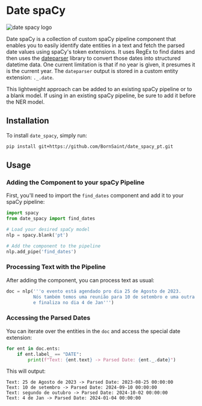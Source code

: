 # Date spaCy

![date spacy logo](https://github.com/wjbmattingly/date-spacy/blob/main/images/date-spacy-logo.png?raw=true)

Date spaCy is a collection of custom spaCy pipeline component that enables you to easily identify date entities in a text and fetch the parsed date values using spaCy's token extensions. It uses RegEx to find dates and then uses the [dateparser](https://dateparser.readthedocs.io/en/latest/) library to convert those dates into structured datetime data. One current limitation is that if no year is given, it presumes it is the current year. The `dateparser` output is stored in a custom entity extension: `._.date`.

This lightweight approach can be added to an existing spaCy pipeline or to a blank model. If using in an existing spaCy pipeline, be sure to add it before the NER model.

## Installation

To install `date_spacy`, simply run:

```bash
pip install git+https://github.com/BornSaint/date_spacy_pt.git
```

## Usage

### Adding the Component to your spaCy Pipeline

First, you'll need to import the `find_dates` component and add it to your spaCy pipeline:

```python
import spacy
from date_spacy import find_dates

# Load your desired spaCy model
nlp = spacy.blank('pt')

# Add the component to the pipeline
nlp.add_pipe('find_dates')
```

### Processing Text with the Pipeline

After adding the component, you can process text as usual:

```python
doc = nlp('''o evento está agendado pro dia 25 de Agosto de 2023.
          Nós também temos uma reunião para 10 de setembro e uma outra no décimo segundo de outubro 
          e finaliza no dia 4 de Jan''')
```

### Accessing the Parsed Dates

You can iterate over the entities in the `doc` and access the special date extension:

```python
for ent in doc.ents:
    if ent.label_ == "DATE":
        print(f"Text: {ent.text} -> Parsed Date: {ent._.date}")
```

This will output:

```
Text: 25 de Agosto de 2023 -> Parsed Date: 2023-08-25 00:00:00
Text: 10 de setembro -> Parsed Date: 2024-09-10 00:00:00
Text: segundo de outubro -> Parsed Date: 2024-10-02 00:00:00
Text: 4 de Jan -> Parsed Date: 2024-01-04 00:00:00
```
